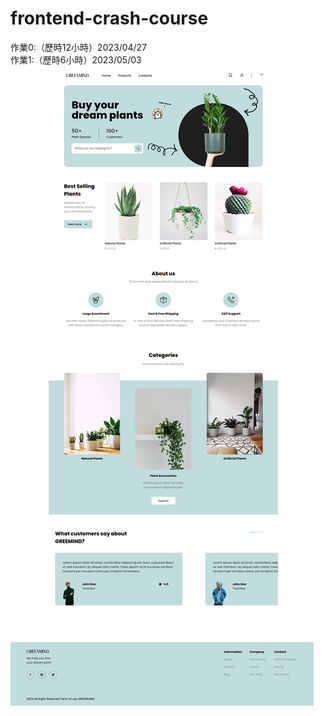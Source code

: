 # frontend-crash-course

作業0:（歷時12小時）2023/04/27  
作業1:（歷時6小時）2023/05/03
![image](https://raw.githubusercontent.com/Heggi2243/frontend-crash-course/main/assignment%200/assignmen0-cover.png)
